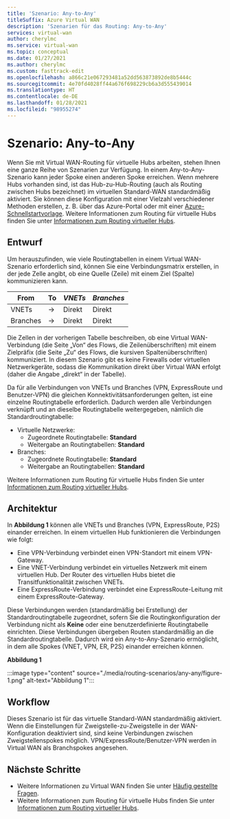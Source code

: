 ```yaml
---
title: 'Szenario: Any-to-Any'
titleSuffix: Azure Virtual WAN
description: 'Szenarien für das Routing: Any-to-Any'
services: virtual-wan
author: cherylmc
ms.service: virtual-wan
ms.topic: conceptual
ms.date: 01/27/2021
ms.author: cherylmc
ms.custom: fasttrack-edit
ms.openlocfilehash: a866c21e067293481a52dd563873892de8b5444c
ms.sourcegitcommit: 4e70fd4028ff44a676f698229cb6a3d555439014
ms.translationtype: HT
ms.contentlocale: de-DE
ms.lasthandoff: 01/28/2021
ms.locfileid: "98955274"
---
```

# <a name="scenario-any-to-any"></a>Szenario: Any-to-Any

Wenn Sie mit Virtual WAN-Routing für virtuelle Hubs arbeiten, stehen Ihnen eine ganze Reihe von Szenarien zur Verfügung. In einem Any-to-Any-Szenario kann jeder Spoke einen anderen Spoke erreichen. Wenn mehrere Hubs vorhanden sind, ist das Hub-zu-Hub-Routing (auch als Routing zwischen Hubs bezeichnet) im virtuellen Standard-WAN standardmäßig aktiviert. Sie können diese Konfiguration mit einer Vielzahl verschiedener Methoden erstellen, z. B. über das Azure-Portal oder mit einer [Azure-Schnellstartvorlage](https://azure.microsoft.com/resources/templates/201-virtual-wan-with-all-gateways/). Weitere Informationen zum Routing für virtuelle Hubs finden Sie unter [Informationen zum Routing virtueller Hubs](about-virtual-hub-routing.md). 

## <a name="design"></a><a name="design"></a>Entwurf

Um herauszufinden, wie viele Routingtabellen in einem Virtual WAN-Szenario erforderlich sind, können Sie eine Verbindungsmatrix erstellen, in der jede Zelle angibt, ob eine Quelle (Zeile) mit einem Ziel (Spalte) kommunizieren kann.

| From |   To |  *VNETs* | *Branches* |
| -------------- | -------- | ---------- | ---|
| VNETs     | &#8594;| Direkt | Direkt |
| Branches   | &#8594;| Direkt  | Direkt |

Die Zellen in der vorherigen Tabelle beschreiben, ob eine Virtual WAN-Verbindung (die Seite „Von“ des Flows, die Zeilenüberschriften) mit einem Zielpräfix (die Seite „Zu“ des Flows, die kursiven Spaltenüberschriften) kommuniziert. In diesem Szenario gibt es keine Firewalls oder virtuellen Netzwerkgeräte, sodass die Kommunikation direkt über Virtual WAN erfolgt (daher die Angabe „direkt“ in der Tabelle).

Da für alle Verbindungen von VNETs und Branches (VPN, ExpressRoute und Benutzer-VPN) die gleichen Konnektivitätsanforderungen gelten, ist eine einzelne Routingtabelle erforderlich. Dadurch werden alle Verbindungen verknüpft und an dieselbe Routingtabelle weitergegeben, nämlich die Standardroutingtabelle:

* Virtuelle Netzwerke:
  * Zugeordnete Routingtabelle: **Standard**
  * Weitergabe an Routingtabellen: **Standard**
* Branches:
  * Zugeordnete Routingtabelle: **Standard**
  * Weitergabe an Routingtabellen: **Standard**

Weitere Informationen zum Routing für virtuelle Hubs finden Sie unter [Informationen zum Routing virtueller Hubs](about-virtual-hub-routing.md).

## <a name="architecture"></a><a name="architecture"></a>Architektur

In **Abbildung 1** können alle VNETs und Branches (VPN, ExpressRoute, P2S) einander erreichen. In einem virtuellen Hub funktionieren die Verbindungen wie folgt:

* Eine VPN-Verbindung verbindet einen VPN-Standort mit einem VPN-Gateway.
* Eine VNET-Verbindung verbindet ein virtuelles Netzwerk mit einem virtuellen Hub. Der Router des virtuellen Hubs bietet die Transitfunktionalität zwischen VNETs.
* Eine ExpressRoute-Verbindung verbindet eine ExpressRoute-Leitung mit einem ExpressRoute-Gateway.

Diese Verbindungen werden (standardmäßig bei Erstellung) der Standardroutingtabelle zugeordnet, sofern Sie die Routingkonfiguration der Verbindung nicht als **Keine** oder eine benutzerdefinierte Routingtabelle einrichten. Diese Verbindungen übergeben Routen standardmäßig an die Standardroutingtabelle. Dadurch wird ein Any-to-Any-Szenario ermöglicht, in dem alle Spokes (VNET, VPN, ER, P2S) einander erreichen können.

**Abbildung 1**

:::image type="content" source="./media/routing-scenarios/any-any/figure-1.png" alt-text="Abbildung 1":::

## <a name="workflow"></a><a name="workflow"></a>Workflow

Dieses Szenario ist für das virtuelle Standard-WAN standardmäßig aktiviert. Wenn die Einstellungen für Zweigstelle-zu-Zweigstelle in der WAN-Konfiguration deaktiviert sind, sind keine Verbindungen zwischen Zweigstellenspokes möglich. VPN/ExpressRoute/Benutzer-VPN werden in Virtual WAN als Branchspokes angesehen.

## <a name="next-steps"></a>Nächste Schritte

* Weitere Informationen zu Virtual WAN finden Sie unter [Häufig gestellte Fragen](virtual-wan-faq.md).
* Weitere Informationen zum Routing für virtuelle Hubs finden Sie unter [Informationen zum Routing virtueller Hubs](about-virtual-hub-routing.md).
